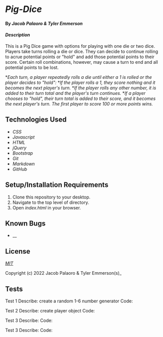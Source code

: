 
# _Pig-Dice_

#### By _**Jacob Palaoro & Tyler Emmerson**_

#### _Description_

This is a Pig Dice game with options for playing with one die or two dice. Players take turns rolling a die or dice. They can decide to continue rolling to acrue potential points or "hold" and add those potential points to their score. Certain roll combinations, however, may cause a turn to end and all potential points to be lost.

*_Each turn, a player repeatedly rolls a die until either a 1 is rolled or the player decides to "hold":_
*_If the player rolls a 1, they score nothing and it becomes the next player's turn._
*_If the player rolls any other number, it is added to their turn total and the player's turn continues._
*_If a player chooses to "hold", their turn total is added to their score, and it becomes the next player's turn. The first player to score 100 or more points wins._

## Technologies Used

* _CSS_
* _Javascript_
* _HTML_
* _jQuery_
* _Bootstrap_
* _Git_
* _Markdown_
* _GitHub_

## Setup/Installation Requirements

1. Clone this repository to your desktop.
2. Navigate to the top level of directory.
3. Open *index.html* in your browser.

## Known Bugs

* __

## License

_<p><a href="LICENSE.txt">MIT</a></p>_

Copyright (c) 2022 Jacob Palaoro & Tyler Emmerson(s)_

## Tests

Test 1
Describe: create a random 1-6 number generator
Code: 
 



Test 2
Describe: create player object
Code: 
 


Test 3 
Describe: 
Code:

Test 3 
Describe: 
Code:

 





